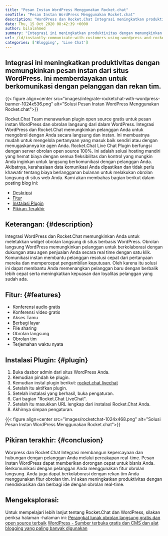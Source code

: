 ```yaml
---
title: "Pesan Instan WordPress Menggunakan Rocket.chat" 
seoTitle: "Pesan Instan WordPress Menggunakan Rocket.chat" 
description: "WordPress dan Rocket.Chat Integrasi meningkatkan produktivitas dengan memungkinkan solusi pesan instan. Ini membantu Anda berkomunikasi secara efektif dan tepat waktu." 
date: Thu, 15 Oct 2020 08:42:39 +0000
author: bilalahmed
summary: "Integrasi ini meningkatkan produktivitas dengan memungkinkan pesan instan dari situs WordPress. Ini memberdayakan untuk berkomunikasi dengan pelanggan dan rekan tim." 
url: /id/instantly-communicate-with-customers-using-wordpress-and-rocket-chat/
categories: ['Blogging', 'Live Chat']
---
```


## Integrasi ini meningkatkan produktivitas dengan memungkinkan pesan instan dari situs WordPress. Ini memberdayakan untuk berkomunikasi dengan pelanggan dan rekan tim.

{{< figure align=center src="images/integrate-rocketchat-with-wordpress-banner-1024x536.png" alt="Solusi Pesan Instan WordPress Menggunakan Rocket.chat">}}

Rocket.Chat Team menawarkan plugin open source gratis untuk pesan instan WordPress dan obrolan langsung dari dalam WordPress. Integrasi WordPress dan Rocket.Chat memungkinkan pelanggan Anda untuk mengobrol dengan Anda secara langsung dan instan. Ini membuatnya mudah untuk mengelola pertanyaan yang masuk baik sendiri atau dengan menugaskannya ke agen Anda.
Rocket.Chat Live Chat Plugin berfungsi dengan server obrolan open source 100%. Ini adalah solusi hosting mandiri yang hemat biaya dengan semua fleksibilitas dan kontrol yang mungkin Anda inginkan untuk langsung berkomunikasi dengan pelanggan Anda. Akibatnya, kerahasiaan data komunikasi Anda dipastikan dan tidak perlu khawatir tentang biaya berlangganan bulanan untuk melakukan obrolan langsung di situs web Anda.
Kami akan membahas bagian berikut dalam posting blog ini:
  * [Deskripsi][1]
  * [Fitur][2]
  * [Instalasi Plugin][3]
  * [Pikiran Terakhir][4]

## Keterangan: {#description}

Integrasi WordPress dan Rocket.Chat memungkinkan Anda untuk meletakkan widget obrolan langsung di situs berbasis WordPress. Obrolan langsung WordPress memungkinkan pelanggan untuk berkolaborasi dengan dukungan atau agen penjualan Anda secara real time dengan satu klik. Komunikasi instan membantu pelanggan resolusi cepat dari pertanyaan mereka dan mempercepat pengambilan keputusan. Oleh karena itu solusi ini dapat membantu Anda memenangkan pelanggan baru dengan berbalik lebih cepat serta meningkatkan kepuasan dan loyalitas pelanggan yang sudah ada.

## Fitur: {#features}

  * Konferensi audio gratis
  * Konferensi video gratis
  * Akses Tamu
  * Berbagi layar
  * File sharing
  * Obrolan langsung
  * Obrolan tim
  * Terjemahan waktu nyata

## Instalasi Plugin: {#plugin}

  1. Buka dasbor admin dari situs WordPress Anda.
  2. Kemudian pindah ke plugin.
  3. Kemudian instal plugin berikut: [rocket.chat livechat][5]
  4. Setelah itu aktifkan plugin.
  5. Setelah instalasi yang berhasil, buka pengaturan.
  6. Cari bagian "Rocket.Chat LiveChat".
  7. Setelah itu masukkan URL lengkap dari instalasi Rocket.Chat Anda.
  8. Akhirnya simpan pengaturan.

{{< figure align=center src="images/rocketchat-1024x468.png" alt="Solusi Pesan Instan WordPress Menggunakan Rocket.chat">}}


## Pikiran terakhir: {#conclusion}

Worpress dan Rocket.Chat Integrasi membangun kepercayaan dan hubungan dengan pelanggan Anda melalui percakapan real-time. Pesan Instan WordPress dapat memberikan dorongan cepat untuk bisnis Anda. Berkomunikasi dengan pelanggan Anda menggunakan fitur obrolan langsung. Anda juga dapat berkolaborasi dengan rekan tim Anda menggunakan fitur obrolan tim. Ini akan meningkatkan produktivitas dengan mendiskusikan dan berbagi ide dengan obrolan real-time.

## Mengeksplorasi:
Untuk mempelajari lebih lanjut tentang Rocket.Chat dan WordPress, silakan periksa halaman -halaman ini:
[Perangkat lunak obrolan langsung gratis dan open source terbaik][6]
[WordPress - Sumber terbuka gratis dan CMS dan alat blogging yang paling banyak digunakan][7]



 [1]: #description
 [2]: #features
 [3]: #plugin
 [4]: #conclusion
 [5]: https://wordpress.org/plugins/rocketchat-livechat/
 [6]: https://products.containerize.com/live-chat
 [7]: https://href.li/?https://products.containerize.com/blogging/wordpress
